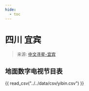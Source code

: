 ```yaml
---
hide:
  - toc
---
```


# 四川 宜宾

> 来源: [中文寻星-宜宾](http://dtmb.saoing.com/yibin.htm)

## 地面数字电视节目表

{{ read_csv("../../data/csv/yibin.csv") }}
